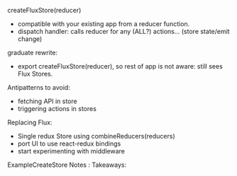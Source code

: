 createFluxStore(reducer)
  - compatible with your existing app from a reducer function.
  - dispatch handler: calls reducer for any (ALL?) actions... (store state/emit change)

graduate rewrite:
  - export createFluxStore(reducer), so rest of app is not aware: still sees Flux Stores.

Antipatterns to avoid:
  - fetching API in store
  - triggering actions in stores

Replacing Flux:
  - Single redux Store using combineReducers(reducers)
  - port UI to use react-redux bindings
  - start experimenting with middleware

ExampleCreateStore Notes :
 Takeaways: